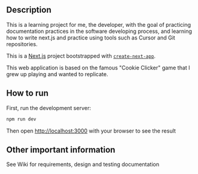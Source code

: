 ## Description
This is a learning project for me, the developer, with the goal of practicing documentation practices in the software developing process, and learning how to write next.js and practice using tools such as Cursor and Git repositories.

This is a [Next.js](https://nextjs.org) project bootstrapped with [`create-next-app`](https://nextjs.org/docs/app/api-reference/cli/create-next-app).

This web application is based on the famous "Cookie Clicker" game that I grew up playing and wanted to replicate.

## How to run
First, run the development server:
```bash
npm run dev
```

Then open [http://localhost:3000](http://localhost:3000) with your browser to see the result

## Other important information
See Wiki for requirements, design and testing documentation
